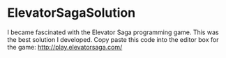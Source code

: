 # ElevatorSagaSolution
I became fascinated with the Elevator Saga programming game.  This was the best solution I developed.  Copy paste this code into the editor box for the game: http://play.elevatorsaga.com/
